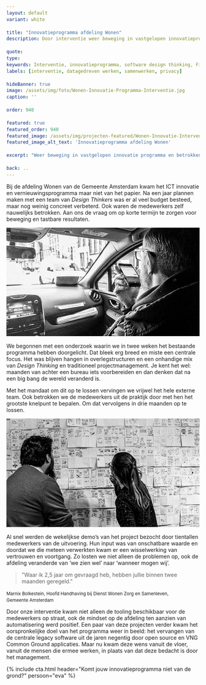 ```yaml
---
layout: default
variant: white

title: "Innovatieprogramma afdeling Wonen"
description: Door interventie weer beweging in vastgelopen innovatieprogramma. Betrokken medewerkers komen uiteindelijk zelf met vraag om verandering.

quote:
type:
keywords: Interventie, innovatieprogramma, software design thinking, Fixxx
labels: [interventie, datagedreven werken, samenwerken, privacy]

hideBanner: true
image: /assets/img/foto/Wonen-Innovatie-Programma-Interventie.jpg
caption: ''

order: 940

featured: true
featured_order: 940
featured_image: /assets/img/projecten-featured/Wonen-Innovatie-Interventie-Software-Ontwikkeling-werkvloer.jpg
featured_image_alt_text: 'Innovatieprogramma afdeling Wonen'

excerpt: "Weer beweging in vastgelopen innovatie programma en betrokken medewerkers."

back: ..
---
```

Bij de afdeling Wonen van de Gemeente Amsterdam kwam het ICT innovatie en vernieuwingsprogramma maar niet van het papier. Na een jaar plannen maken met een team van *Design Thinkers* was er al veel budget besteed, maar nog weinig concreet verbeterd. Ook waren de medewerkers zelf nauwelijks betrokken. Aan ons de vraag om op korte termijn te zorgen voor beweging en tastbare resultaten.

<div class="article-image">
    <img src="/assets/img/foto/Wonen-Innovatie-Programma-Interventie.jpg">
</div>

We begonnen met een onderzoek waarin we in twee weken het bestaande programma hebben doorgelicht. Dat bleek erg breed en miste een centrale focus. Het was blijven hangen in overlegstructuren en een onhandige mix van *Design Thinking* en traditioneel projectmanagement. Je kent het wel: maanden van achter een bureau iets voorbereiden en dan denken dat na een big bang de wereld veranderd is.

Met het mandaat om dit op te lossen vervingen we vrijwel het hele externe team. Ook betrokken we de medewerkers uit de praktijk door met hen het grootste knelpunt te bepalen. Om dat vervolgens in drie maanden op te lossen.

<div class="article-image">
    <img src="/assets/img/foto/Wonen-Innovatie-met-Design-Sessies-Afdeling-betrekken.jpg">
</div>

Al snel werden de wekelijkse demo’s van het project bezocht door tientallen medewerkers van de uitvoering. Hun input was van onschatbare waarde en doordat we die meteen verwerkten kwam er een wisselwerking van vertrouwen en voortgang. Zo losten we niet alleen de problemen op, ook de afdeling veranderde van ‘we zien wel’ naar ‘wanneer mogen wij’.

> "Waar ik 2,5 jaar om gevraagd heb, hebben jullie binnen twee maanden geregeld."

<small class="author">Marnix Bolkestein, Hoofd&nbsp;Handhaving bij Dienst&nbsp;Wonen&nbsp;Zorg&nbsp;en&nbsp;Samenleven, Gemeente&nbsp;Amsterdam</small>

Door onze interventie kwam niet alleen de tooling beschikbaar voor de medewerkers op straat, ook de mindset op de afdeling ten aanzien van automatisering werd positief. Een paar van deze projecten verder kwam het oorspronkelijke doel van het programma weer in beeld: het vervangen van de centrale legacy software uit de jaren negentig door open source en VNG Common Ground applicaties. Maar nu kwam deze wens vanuit de vloer, vanuit de mensen die ermee werken, in plaats van dat deze bedacht is door het management.

{% include cta.html header="Komt jouw innovatieprogramma niet van de grond?" persoon="eva" %}
